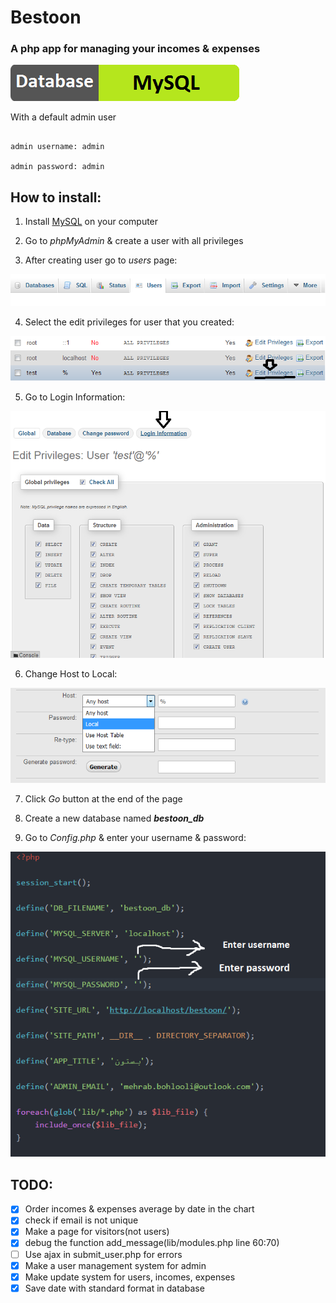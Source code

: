 # Bestoon

### A php app for managing your incomes & expenses

[![Database](includes/images/db.png)](https://www.mysql.com)

With a default admin user

```

admin username: admin

admin password: admin

```

## How to install:

1. Install [MySQL](https://www.mysql.com/downloads) on your computer

2. Go to _phpMyAdmin_ & create a user with all privileges

3. After creating user go to _users_ page:

![user page](includes/images/users.png)

4. Select the edit privileges for user that you created:

![user page](includes/images/users2.png)

5. Go to Login Information:

![user page](includes/images/users3.png)

6. Change Host to Local:

![user page](includes/images/users4.png)

7. Click _Go_ button at the end of the page

8. Create a new database named __*bestoon_db*__

9. Go to _Config.php_ & enter your username & password:

![user page](includes/images/config.png)


## TODO:

- [x] Order incomes & expenses average by date in the chart
- [x] check if email is not unique
- [x] Make a page for visitors(not users)
- [x] debug the function add_message(lib/modules.php line 60:70)
- [ ] Use ajax in submit_user.php for errors
- [x] Make a user management system for admin
- [x] Make update system for users, incomes, expenses
- [x] Save date with standard format in database
